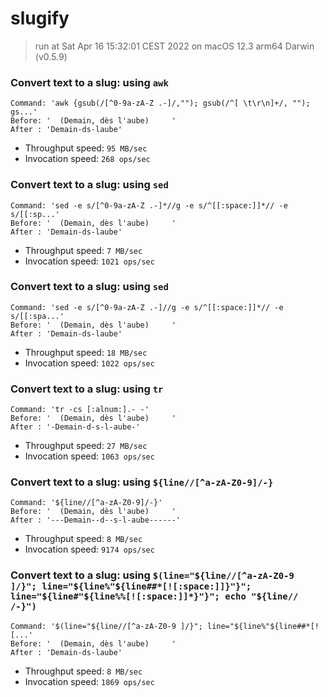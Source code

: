 # slugify
 
> run at Sat Apr 16 15:32:01 CEST 2022 on macOS 12.3 arm64 Darwin (v0.5.9)
 
### Convert text to a slug: using `awk`
```
Command: 'awk {gsub(/[^0-9a-zA-Z .-]/,""); gsub(/^[ \t\r\n]+/, ""); gs...'
Before: '  (Demain, dès l'aube)     '
After : 'Demain-ds-laube'
```
* Throughput speed: `95 MB/sec`
* Invocation speed: `268 ops/sec`

### Convert text to a slug: using `sed`
```
Command: 'sed -e s/[^0-9a-zA-Z .-]*//g -e s/^[[:space:]]*// -e s/[[:sp...'
Before: '  (Demain, dès l'aube)     '
After : 'Demain-ds-laube'
```
* Throughput speed: `7 MB/sec`
* Invocation speed: `1021 ops/sec`

### Convert text to a slug: using `sed`
```
Command: 'sed -e s/[^0-9a-zA-Z .-]//g -e s/^[[:space:]]*// -e s/[[:spa...'
Before: '  (Demain, dès l'aube)     '
After : 'Demain-ds-laube'
```
* Throughput speed: `18 MB/sec`
* Invocation speed: `1022 ops/sec`

### Convert text to a slug: using `tr`
```
Command: 'tr -cs [:alnum:].- -'
Before: '  (Demain, dès l'aube)     '
After : '-Demain-d-s-l-aube-'
```
* Throughput speed: `27 MB/sec`
* Invocation speed: `1063 ops/sec`

### Convert text to a slug: using `${line//[^a-zA-Z0-9]/-}`
```
Command: '${line//[^a-zA-Z0-9]/-}'
Before: '  (Demain, dès l'aube)     '
After : '---Demain--d--s-l-aube------'
```
* Throughput speed: `8 MB/sec`
* Invocation speed: `9174 ops/sec`

### Convert text to a slug: using `$(line="${line//[^a-zA-Z0-9 ]/}"; line="${line%"${line##*[![:space:]]}"}"; line="${line#"${line%%[![:space:]]*}"}"; echo "${line// /-}")`
```
Command: '$(line="${line//[^a-zA-Z0-9 ]/}"; line="${line%"${line##*[![...'
Before: '  (Demain, dès l'aube)     '
After : 'Demain-ds-laube'
```
* Throughput speed: `8 MB/sec`
* Invocation speed: `1869 ops/sec`


